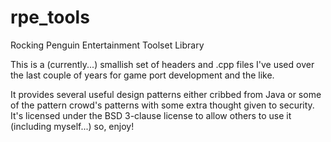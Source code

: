 # rpe_tools
Rocking Penguin Entertainment Toolset Library

This is a (currently...) smallish set of headers and .cpp files I've used
over the last couple of years for game port development and the like.

It provides several useful design patterns either cribbed from Java or
some of the pattern crowd's patterns with some extra thought given to
security.  It's licensed under the BSD 3-clause license to allow others
to use it (including myself...) so, enjoy!

